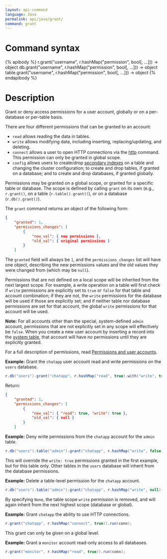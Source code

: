 ```yaml
---
layout: api-command
language: Java
permalink: api/java/grant/
command: grant
---
```


# Command syntax #

{% apibody %}
r.grant("username", r.hashMap("permission", bool[, ...])) &rarr; object
db.grant("username", r.hashMap("permission", bool[, ...])) &rarr; object
table.grant("username", r.hashMap("permission", bool[, ...])) &rarr; object
{% endapibody %}

# Description #

Grant or deny access permissions for a user account, globally or on a per-database or per-table basis.

There are four different permissions that can be granted to an account:

* `read` allows reading the data in tables.
* `write` allows modifying data, including inserting, replacing/updating, and deleting.
* `connect` allows a user to open HTTP connections via the [http][] command. This permission can only be granted in global scope.
* `config` allows users to create/drop [secondary indexes][si] on a table and changing the cluster configuration; to create and drop tables, if granted on a database; and to create and drop databases, if granted globally.

[si]: /docs/secondary-indexes/
[http]: /api/java/http

Permissions may be granted on a global scope, or granted for a specific table or database. The scope is defined by calling `grant` on its own (e.g., `r.grant()`, on a table (`r.table().grant()`), or on a database (`r.db().grant()`).

The `grant` command returns an object of the following form:

```json
{
    "granted": 1,
    "permissions_changes": [
        {
            "new_val": { new permissions },
            "old_val": { original permissions }
        }
    ]
```

The `granted` field will always be `1`, and the `permissions_changes` list will have one object, describing the new permissions values and the old values they were changed from (which may be `null`).

Permissions that are not defined on a local scope will be inherited from the next largest scope. For example, a write operation on a table will first check if `write` permissions are explicitly set to `true` or `false` for that table and account combination; if they are not, the `write` permissions for the database will be used if those are explicitly set; and if neither table nor database permissions are set for that account, the global `write` permissions for that account will be used.

__Note:__ For all accounts other than the special, system-defined `admin` account, permissions that are not explicitly set in any scope will effectively be `false`. When you create a new user account by inserting a record into the [system table][st], that account will have _no_ permissions until they are explicitly granted.

[st]: /docs/system-tables/#users

For a full description of permissions, read [Permissions and user accounts][pa].

[pa]: /docs/permissions-and-accounts/

__Example:__ Grant the `chatapp` user account read and write permissions on the `users` database.

```java
r.db("users").grant("chatapp", r.hashMap("read", true).with("write", true)).run(conn);
```

Return:

```json
{
    "granted": 1,
    "permissions_changes": [
        {
            "new_val": { "read": true, "write": true },
            "old_val": { null }
        }
    ]
```

__Example:__ Deny write permissions from the `chatapp` account for the `admin` table.

```java
r.db("users").table("admin").grant("chatapp", r.hashMap("write", false)).run(conn);
```

This will override the `write: true` permissions granted in the first example, but for this table only. Other tables in the `users` database will inherit from the database permissions.

__Example:__ Delete a table-level permission for the `chatapp` account.

```java
r.db("users").table("admin").grant("chatapp", r.hashMap("write", null)).run(conn);
```

By specifying `None`, the table scope `write` permission is removed, and will again inherit from the next highest scope (database or global).

__Example:__ Grant `chatapp` the ability to use HTTP connections.

```java
r.grant("chatapp", r.hashMap("connect", true)).run(conn);
```

This grant can only be given on a global level.


__Example:__ Grant a `monitor` account read-only access to all databases.

```java
r.grant("monitor", r.hashMap("read", true)).run(conn);
```
